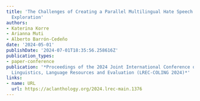 ```yaml
---
title: 'The Challenges of Creating a Parallel Multilingual Hate Speech Corpus: An
  Exploration'
authors:
- Katerina Korre
- Arianna Muti
- Alberto Barrón-Cedeño
date: '2024-05-01'
publishDate: '2024-07-01T18:35:56.258616Z'
publication_types:
- paper-conference
publication: '*Proceedings of the 2024 Joint International Conference on Computational
  Linguistics, Language Resources and Evaluation (LREC-COLING 2024)*'
links:
- name: URL
  url: https://aclanthology.org/2024.lrec-main.1376
---
```

